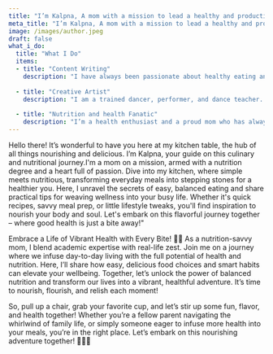 ```yaml
---
title: "I’m Kalpna, A mom with a mission to lead a healthy and productive life"
meta_title: "I’m Kalpna, A mom with a mission to lead a healthy and productive life"
image: /images/author.jpeg
draft: false
what_i_do:
  title: "What I Do"
  items:
  - title: "Content Writing"
    description: "I have always been passionate about healthy eating and a clean lifestyle. Growing up, I was inspired by my mother, who used food as a beauty hack and for medicinal purposes. After gaining formal education in Nutrition, I began documenting my experiments and knowledge to share with the world.."
  
  - title: "Creative Artist"
    description: "I am a trained dancer, performer, and dance teacher. I am skilled in drawing, painting, illustrating, and sewing. I firmly believe in lifelong learning and see every experience as an opportunity to grow and become a better person."
  
  - title: "Nutrition and health Fanatic"
    description: "I’m a health enthusiast and a proud mom who has always been passionate about living a clean and healthy lifestyle. From my early days, I’ve believed in the power of wholesome food, inspired by my mother, who used it as both medicine and beauty magic. Over the years, I’ve educated myself in Nutrition, experimented, learned, and grown through countless experiences. Now, I’m here to share all that knowledge with you. Let’s embark on this journey of health and wellness together and create a world where we all thrive—body, mind, and soul!."
---
```


Hello there! It’s wonderful to have you here at my kitchen table, the hub of all things nourishing and delicious. I’m Kalpna, your guide on this culinary and nutritional journey.I'm a mom on a mission, armed with a nutrition degree and a heart full of passion. Dive into my kitchen, where simple meets nutritious, transforming everyday meals into stepping stones for a healthier you. Here, I unravel the secrets of easy, balanced eating and share practical tips for weaving wellness into your busy life. Whether it's quick recipes, savvy meal prep, or little lifestyle tweaks, you'll find inspiration to nourish your body and soul. Let's embark on this flavorful journey together – where good health is just a bite away!"


Embrace a Life of Vibrant Health with Every Bite! 🌱✨ As a nutrition-savvy mom, I blend academic expertise with real-life zest. Join me on a journey where we infuse day-to-day living with the full potential of health and nutrition. Here, I’ll share how easy, delicious food choices and smart habits can elevate your wellbeing. Together, let’s unlock the power of balanced nutrition and transform our lives into a vibrant, healthful adventure. It’s time to nourish, flourish, and relish each moment!

So, pull up a chair, grab your favorite cup, and let’s stir up some fun, flavor, and health together! Whether you’re a fellow parent navigating the whirlwind of family life, or simply someone eager to infuse more health into your meals, you’re in the right place. Let’s embark on this nourishing adventure together! 🥄🍏📖
